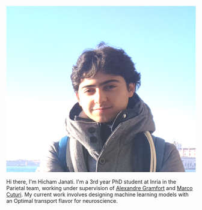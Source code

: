 
![self](img/self.png)

Hi there, I'm Hicham Janati. I'm a 3rd year PhD student at Inria in the Parietal team, working under supervision of [Alexandre Gramfort](http://alexandre.gramfort.net) and [Marco Cuturi](http://marcocuturi.net). My current work involves designing machine learning models with an Optimal transport flavor for neuroscience.
